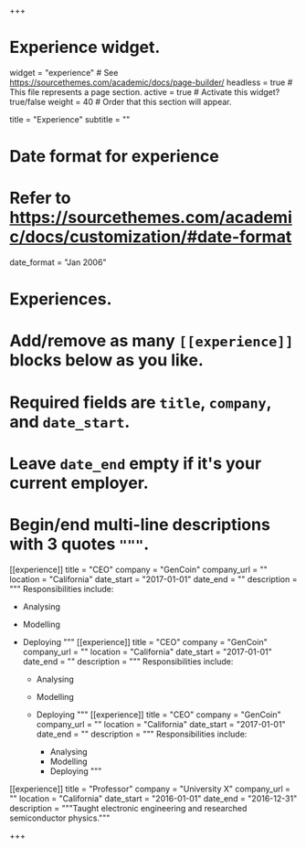 +++
# Experience widget.
widget = "experience"  # See https://sourcethemes.com/academic/docs/page-builder/
headless = true  # This file represents a page section.
active = true  # Activate this widget? true/false
weight = 40  # Order that this section will appear.

title = "Experience"
subtitle = ""

# Date format for experience
#   Refer to https://sourcethemes.com/academic/docs/customization/#date-format
date_format = "Jan 2006"

# Experiences.
#   Add/remove as many `[[experience]]` blocks below as you like.
#   Required fields are `title`, `company`, and `date_start`.
#   Leave `date_end` empty if it's your current employer.
#   Begin/end multi-line descriptions with 3 quotes `"""`.
[[experience]]
  title = "CEO"
  company = "GenCoin"
  company_url = ""
  location = "California"
  date_start = "2017-01-01"
  date_end = ""
  description = """
  Responsibilities include:

  * Analysing
  * Modelling
  * Deploying
  """
  [[experience]]
    title = "CEO"
    company = "GenCoin"
    company_url = ""
    location = "California"
    date_start = "2017-01-01"
    date_end = ""
    description = """
    Responsibilities include:

    * Analysing
    * Modelling
    * Deploying
    """
    [[experience]]
      title = "CEO"
      company = "GenCoin"
      company_url = ""
      location = "California"
      date_start = "2017-01-01"
      date_end = ""
      description = """
      Responsibilities include:

      * Analysing
      * Modelling
      * Deploying
      """

[[experience]]
  title = "Professor"
  company = "University X"
  company_url = ""
  location = "California"
  date_start = "2016-01-01"
  date_end = "2016-12-31"
  description = """Taught electronic engineering and researched semiconductor physics."""

+++

